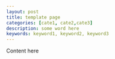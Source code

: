```yaml
---
layout: post
title: template page
categories: [cate1, cate2,cate3]
description: some word here
keywords: keyword1, keyword2, keyword3
---
```


Content here
